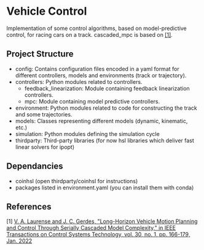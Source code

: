 # Vehicle Control

Implementation of some control algorithms, based on model-predictive control, for racing cars on a track. cascaded_mpc is based on [[1]](#1).

## Project Structure

- config: Contains configuration files encoded in a yaml format for different controllers, models and environments (track or trajectory). 
- controllers: Python modules related to controllers.
  - feedback_linearization: Module containing feedback linearization controllers.
  - mpc: Module containing model predictive controllers.
- environment: Python modules related to code for constructing the track and some trajectories.
- models: Classes representing different models (dynamic, kinematic, etc.)
- simulation: Python modules defining the simulation cycle 
- thirdparty: Third-party libraries (for now hsl libraries which deliver fast linear solvers for ipopt)

## Dependancies

- coinhsl (open thirdparty/coinhsl for instructions)
- packages listed in environment.yaml (you can install them with conda)

## References

<a id="1">[1]</a> 
[V. A. Laurense and J. C. Gerdes, "Long-Horizon Vehicle Motion Planning and Control Through Serially Cascaded Model Complexity," in IEEE Transactions on Control Systems Technology, vol. 30, no. 1, pp. 166-179, Jan. 2022](https://ieeexplore.ieee.org/stamp/stamp.jsp?arnumber=9366415)
